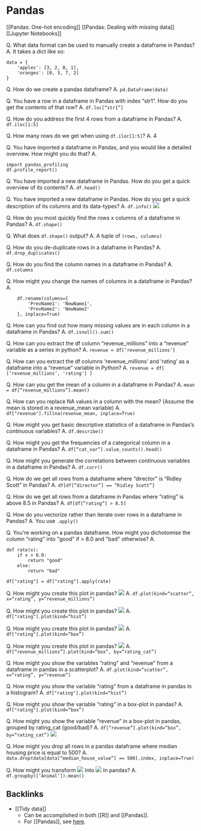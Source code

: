 # Pandas
[[Pandas: One-hot encoding]]
[[Pandas: Dealing with missing data]]
[[Jupyter Notebooks]]

Q. What data format can be used to manually create a dataframe in Pandas?
A. It takes a dict like so:
```
data = {
    'apples': [3, 2, 0, 1], 
    'oranges': [0, 3, 7, 2]
}
```

Q. How do we create a pandas dataframe?
A. `pd.DataFrame(data)`

Q. You have a row in a dataframe in Pandas with index “str1”. How do you get the contents of that row?
A. `df.loc[“str1”]`

Q. How do you address the first 4 rows from a dataframe in Pandas?
A. `df.iloc[1:5]`

Q. How many rows do we get when using `df.iloc[1:5]`?
A. 4

Q. You have imported a dataframe in Pandas, and you would like a detailed overview. How might you do that?
A. 
```
import pandas_profiling
df.profile_report()
```

Q. You have imported a new dataframe in Pandas. How do you get a quick overview of its contents?
A. `df.head()`

Q. You have imported a new dataframe in Pandas. How do you get a quick description of its columns and its data-types?
A. `df.info()`
![](BearImages/F20988D2-500B-472F-925D-97BB8F2FF993-5557-0000071CFF3267E4/EECD53DF-D2AE-4663-875E-165A6CEAEC25.png)

Q. How do you most quickly find the rows x columns of a dataframe in Pandas?
A. `df.shape()`

Q. What does `df.shape()` output?
A. A tuple of `(rows, columns)`

Q. How do you de-duplicate rows in a dataframe in Pandas?
A. `df.drop_duplicates()`

Q. How do you find the column names in a dataframe in Pandas?
A. `df.columns`

Q. How might you change the names of columns in a dataframe in Pandas?
A. 
```
	df.rename(columns={
        'PrevName1': 'NewName1', 
        'PrevName2': 'NewName2'
    }, inplace=True)
```

Q. How can you find out how many missing values are in each column in a dataframe in Pandas?
A. `df.isnull().sum()`

Q. How can you extract the df column “revenue_millions” into a “revenue” variable as a series  in python?
A. `revenue = df[‘revenue_millions’]`

Q. How can you extract the df columns ‘revenue_millions’ and ‘rating’ as a dataframe into a “revenue” variable in Python?
A. `revenue = df[ [‘revenue_millions’, 'rating'] ]`

Q. How can you get the mean of a column in a dataframe in Pandas?
A. `mean = df[“revenue_millions”].mean()`

Q. How can you replace NA values in a column with the mean? (Assume the mean is stored in a revenue_mean variable)
A. `df["revenue"].fillna(revenue_mean, inplace=True)`

Q. How might you get basic descriptive statistics of a dataframe in Pandas’s continuous variables?
A. `df.describe()`

Q. How might you get the frequencies of a categorical column in a dataframe in Pandas?
A. `df[“cat_var”].value_counts().head()`

Q. How might you generate the correlations between continuous variables in a dataframe in Pandas?
A. `df.corr()`

Q. How do we get all rows from a dataframe where “director” is “Ridley Scott” in Pandas?
A. `df[df[“director”] == “Ridley Scott”]`

Q. How do we get all rows from a dataframe in Pandas where “rating” is above 8.5 in Pandas?
A. `df[df[“rating”] > 8.5]`

Q. How do you vectorize rather than iterate over rows in a dataframe in Pandas?
A. You use `.apply()`

Q. You're working on a pandas dataframe. How might you dichotomise the column “rating” into "good" if > 8.0 and "bad" otherwise?
A. 
```
def rate(x):
    if x > 8.0:
        return "good"
    else:
        return "bad"

df["rating"] = df["rating"].apply(rate)
```

Q. How might you create this plot in pandas?
![](BearImages/BA37145E-D5C5-491E-8EC0-E6BCCFC364A9-5557-00000831BDECD1C9/A48A9CEB-D60A-4DC6-B8E5-C07EE7DCF38A.png)
A. `df.plot(kind=“scatter”, x=“rating”, y=“revenue_millions”)`

Q. How might you create this plot in pandas?
![](BearImages/3E5BB211-234D-4284-8D8F-2D71461BF981-5557-00000835E1722C0E/B98E617E-452B-4113-A689-BEBD6E1BB06D.png)
A. `df["rating"].plot(kind=“hist”)`

Q. How might you create this plot in pandas?
![](BearImages/803ED2A7-3A64-42F2-A342-7FA5B061C9A8-5557-0000083B7F57CD4F/DA1A37DD-8B89-41D8-82F0-157F4AD1F44C.png)
A. `df["rating"].plot(kind=“box”)`

Q. How might you create this plot in pandas?
![](BearImages/2A555AED-F200-4253-9F98-2B05448F9990-5557-0000083F416B1290/3D64C979-C7E2-4635-A465-5DDBC9F53A44.png)
A. `df[“revenue_millions”].plot(kind=“box”, by=“rating_cat”)`

Q. How might you show the variables “rating”  and “revenue” from a dataframe in pandas in a scatterplot?
A. `df.plot(kind=“scatter”, x=“rating”, y=“revenue”)`

Q. How might you show the variable “rating” from a dataframe in pandas in a histogram?
A. `df["rating"].plot(kind=“hist”)`

Q. How might you show the variable “rating” in a box-plot in pandas?
A. `df["rating"].plot(kind=“box”)`

Q. How might you show the variable “revenue” in a box-plot in pandas, grouped by rating_cat (good/bad)?
A. `df[“revenue”].plot(kind=“box”, by=“rating_cat”)`
![](BearImages/15299FBB-94BE-4838-A324-17498F095BD2-5557-0000082E4BF27144/0DBE327D-A2B2-4727-93FD-F98E080D7DC3.png)

Q. How might you drop all rows in a pandas dataframe where median housing price is equal to 500?
A. `data.drop(data[data[“median_house_value”] == 500].index, inplace=True)`

Q. How might you transform
![](BearImages/CCF1DCD6-E048-4C7F-830E-29CC69181EE4-15792-00000491BFE483F7/8CC05C2B-4830-4E73-BE8B-FCEAAA412802.png)
Into
![](BearImages/DEF67BD2-B2BF-4480-A564-A9FD7C926A7F-15792-00000491B6807E30/829AED6A-A964-4BCD-9CE4-6F5880EB68A9.png)
In pandas?
A. `df.groupby([‘Animal’]).mean()`

## Backlinks
* [[Tidy data]]
	* Can be accomplished in both [[R]] and [[Pandas]].
	* For [[Pandas]], see [here](http://shzhangji.com/blog/2017/09/30/pandas-and-tidy-data/).

<!-- #anki/deck/Programming #anki/tag/Python -->

<!-- {BearID:3B0B245A-D5F5-4F11-B786-5FFC64AA19E1-2259-00000109D14D228F} -->
